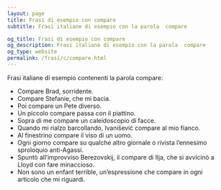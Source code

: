 ```yaml
---
layout: page
title: Frasi di esempio con compare 
subtitle: Frasi italiane di esempio con la parola  compare

og_title: Frasi di esempio con compare 
og_description: Frasi italiane di esempio con la parola  compare
og_type: website
permalink: /frasi/c/compare.html
---
```


Frasi italiane di esempio contenenti la parola compare:


- Compare Brad, sorridente.
- Compare Stefanie, che mi bacia.
- Poi compare un Pete diverso.
- Un piccolo compare passa con il piattino.
- Sopra di me compare un caleidoscopio di facce.
- Quando mi rialzo barcollando, Ivanišević compare al mio fianco.
- Al finestrino compare il viso di un uomo.
- Ogni giorno compare su qualche altro giornale o rivista l’ennesimo sproloquio anti-Agassi.
- Spuntò all’improvviso Berezovskij, il compare di Ilja, che si avvicinò a Lloyd con fare minaccioso.
- Non sono un enfant terrible, un’espressione che compare in ogni articolo che mi riguardi.
